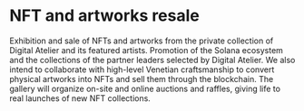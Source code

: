 # NFT and artworks resale

Exhibition and sale of NFTs and artworks from the private collection of Digital Atelier and its featured artists. Promotion of the Solana ecosystem and the collections of the partner leaders selected by Digital Atelier. We also intend to collaborate with high-level Venetian craftsmanship to convert physical artworks into NFTs and sell them through the blockchain. The gallery will organize on-site and online auctions and raffles, giving life to real launches of new NFT collections.
